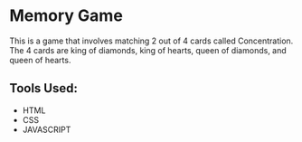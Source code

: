 # Memory Game

This is a game that involves matching 2 out of 4 cards called Concentration. The 4 cards are king of diamonds, king of hearts, queen of diamonds, and queen of hearts.

## Tools Used:
- HTML
- CSS
- JAVASCRIPT
